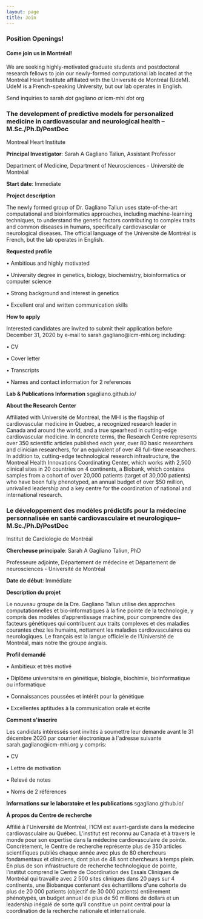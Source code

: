 ```yaml
---
layout: page
title: Join 
---
```


### Position Openings!

#### <b>Come join us in Montréal!</b>
We are seeking highly-motivated graduate students and postdoctoral research fellows to join our newly-formed computational lab located at the Montréal Heart Institute affiliated with the Université de Montréal (UdeM).
UdeM is a French-speaking University, but our lab operates in English.

Send inquiries to sarah <i>dot</i> gagliano <i>at</i> icm-mhi <i>dot</i> org

### The development of predictive models for personalized medicine in cardiovascular and neurological health – M.Sc./Ph.D/PostDoc 

Montreal Heart Institute 

<b>Principal Investigator</b>:  Sarah A Gagliano Taliun, Assistant Professor
<p>Department of Medicine, Department of Neurosciences  - Université de Montréal</p>

<b>Start date</b>: Immediate

<b>Project description</b> 
<p>The newly formed group of Dr. Gagliano Taliun uses state-of-the-art computational and bioinformatics approaches, including machine-learning techniques, to understand the genetic factors contributing to complex traits and common diseases in humans, specifically cardiovascular or neurological diseases. The official language of the Université de Montréal is French, but the lab operates in English.</p> 

<b>Requested profile</b>
<p>•	Ambitious and highly motivated</p> 
<p>•	University degree in genetics, biology, biochemistry, bioinformatics or computer science</p> 
<p>•	Strong background and interest in genetics</p>
<p>•	Excellent oral and written communication skills</p> 

<b>How to apply</b> 
<p>Interested candidates are invited to submit their application before December 31, 2020 by e‐mail to sarah.gagliano@icm-mhi.org including:</p> 
<p>•	CV</p>
<p>•	Cover letter</p>
<p>•	Transcripts</p>
<p>•	Names and contact information for 2 references</p> 

<b>Lab & Publications Information</b> sgagliano.github.io/

<b>About the Research Center</b> 
<p>Affiliated with Université de Montréal, the MHI is the flagship of cardiovascular medicine in Quebec, a recognized research leader in Canada and around the world, and a true spearhead in cutting-edge cardiovascular medicine. In concrete terms, the Research Centre represents over 350 scientific articles published each year, over 80 basic researchers and clinician researchers, for an equivalent of over 48 full-time researchers. In addition to, cutting-edge technological research infrastructure, the Montreal Health Innovations Coordinating Center, which works with 2,500 clinical sites in 20 countries on 4 continents, a Biobank, which contains samples from a cohort of over 20,000 patients (target of 30,000 patients) who have been fully phenotyped, an annual budget of over $50 million, unrivalled leadership and a key centre for the coordination of national and international research. 

### Le développement des modèles prédictifs pour la médecine personnalisée en santé cardiovasculaire et neurologique– M.Sc./Ph.D/PostDoc 

Institut de Cardiologie de Montréal

<b>Chercheuse principale</b>: Sarah A Gagliano Taliun, PhD
<p>Professeure adjointe, Département de médecine et Département de neurosciences - Université de Montréal</p> 

<b>Date de début</b>:  Immédiate 

<b>Description du projet</b> 
<p>Le nouveau groupe de la Dre. Gagliano Taliun utilise des approches computationnelles et bio-informatiques à la fine pointe de la technologie, y compris des modèles d’apprentissage machine, pour comprendre des facteurs génétiques qui contribuent aux traits complexes et des maladies courantes chez les humains, nottament les maladies cardiovasculaires ou neurologiques. Le français est la langue officielle de l’Université de Montréal, mais notre the groupe anglais.</p> 

<b>Profil demandé</b> 
<p>•	Ambitieux et très motivé</p> 
<p>•	Diplôme universitaire en génétique, biologie, biochimie, bioinformatique ou informatique</p>
<p>•	Connaissances poussées et intérêt pour la génétique</p> 
<p>•	Excellentes aptitudes à la communication orale et écrite</p> 

<b>Comment s'inscrire</b> 
<p>Les candidats intéressés sont invités à soumettre leur demande avant le 31 décembre 2020 par courrier électronique à l'adresse suivante sarah.gagliano@icm-mhi.org y compris:</p> 
<p>•	CV</p>
<p>•	Lettre de motivation</p> 
<p>•	Relevé de notes</p>
<p>•	Noms de 2 références</p> 

<b>Informations sur le laboratoire et les publications</b> sgagliano.github.io/

<b>À propos du Centre de recherche</b> 
<p>Affilié à l'Université de Montréal, l’ICM est avant-gardiste dans la médecine cardiovasculaire au Québec. L’institut est reconnu au Canada et à travers le monde pour son expertise dans la médecine cardiovasculaire de pointe. Concrètement, le Centre de recherche représente plus de 350 articles scientifiques publiés chaque année avec plus de 80 chercheurs fondamentaux et cliniciens, dont plus de 48 sont chercheurs à temps plein. En plus de son infrastructure de recherche technologique de pointe, l’institut comprend le Centre de Coordination des Essais Cliniques de Montréal qui travaille avec 2 500 sites cliniques dans 20 pays sur 4 continents, une Biobanque contenant des échantillons d'une cohorte de plus de 20 000 patients (objectif de 30 000 patients) entièrement phénotypés, un budget annuel de plus de 50 millions de dollars et un leadership inégalé de sorte qu’il constitue un point central pour la coordination de la recherche nationale et internationale.</p> 
